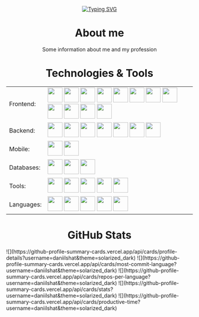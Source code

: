<div align="center">
  
  [![Typing SVG](https://readme-typing-svg.herokuapp.com?font=Consolas&weight=600&size=60&pause=1000&color=389AF7&center=true&vCenter=true&width=530&height=100&lines=Nays06+Developer)]([https://git.io/typing-svg](https://github.com/Nays06))
  
</div>

<h1 align="center">About me</h1>

<p align="center">Some information about me and my profession</p>

<h1 align="center">Technologies & Tools</h1>

<table align="center">
  <tbody>
    <tr>
      <td>Frontend:	</td>
      <td>
        <img src="https://cdn.jsdelivr.net/gh/devicons/devicon@latest/icons/html5/html5-original.svg" width="40" />
        <img src="https://cdn.jsdelivr.net/gh/devicons/devicon@latest/icons/css3/css3-original.svg" width="40" />
        <img src="https://cdn.jsdelivr.net/gh/devicons/devicon@latest/icons/sass/sass-original.svg" width="40" />
        <img src="https://cdn.jsdelivr.net/gh/devicons/devicon@latest/icons/javascript/javascript-original.svg" width="40" />
        <img src="https://cdn.jsdelivr.net/gh/devicons/devicon@latest/icons/typescript/typescript-original.svg" width="40" />
        <img src="https://cdn.jsdelivr.net/gh/devicons/devicon@latest/icons/react/react-original.svg" width="40" />
        <img src="https://cdn.jsdelivr.net/gh/devicons/devicon@latest/icons/redux/redux-original.svg" width="40" />
        <img src="https://cdn.jsdelivr.net/gh/devicons/devicon@latest/icons/angularjs/angularjs-original.svg" width="40" />
        <img src="https://cdn.jsdelivr.net/gh/devicons/devicon@latest/icons/vuejs/vuejs-original.svg" width="40" />
        <img src="https://cdn.jsdelivr.net/gh/devicons/devicon@latest/icons/bootstrap/bootstrap-original.svg" width="40" />
        <img src="https://cdn.jsdelivr.net/gh/devicons/devicon@latest/icons/materialui/materialui-original.svg" width="40" />
        <img src="https://cdn.jsdelivr.net/gh/devicons/devicon@latest/icons/axios/axios-plain.svg" width="40" />
      </td>
    </tr>
    <tr>
      <td>Backend: </td>
      <td>
        <img src="https://cdn.jsdelivr.net/gh/devicons/devicon@latest/icons/apache/apache-original.svg" width="40" />
        <img src="https://cdn.jsdelivr.net/gh/devicons/devicon@latest/icons/nginx/nginx-original.svg" width="40" />
        <img src="https://cdn.jsdelivr.net/gh/devicons/devicon@latest/icons/nodejs/nodejs-original.svg" width="40" />
        <img src="https://cdn.jsdelivr.net/gh/devicons/devicon@latest/icons/nodemon/nodemon-original.svg" width="40" />
        <img src="https://cdn.jsdelivr.net/gh/devicons/devicon@latest/icons/express/express-original.svg" width="40" />
        <img src="https://cdn.jsdelivr.net/gh/devicons/devicon@latest/icons/mongoose/mongoose-original.svg" width="40" />
        <img src="https://cdn.jsdelivr.net/gh/devicons/devicon@latest/icons/sequelize/sequelize-original.svg" width="40" />
      </td>
    </tr>
    <tr>
      <td>Mobile:	</td>
      <td>
        <img src="https://cdn.jsdelivr.net/gh/devicons/devicon@latest/icons/flutter/flutter-original.svg" width="40" />
        <img src="https://cdn.jsdelivr.net/gh/devicons/devicon@latest/icons/androidstudio/androidstudio-original.svg" width="40" />
      </td>
    </tr>
    <tr>
      <td>Databases: </td>
      <td>
        <img src="https://cdn.jsdelivr.net/gh/devicons/devicon@latest/icons/mongodb/mongodb-original.svg" width="40" />
        <img src="https://cdn.jsdelivr.net/gh/devicons/devicon@latest/icons/postgresql/postgresql-original.svg" width="40" />
        <img src="https://cdn.jsdelivr.net/gh/devicons/devicon@latest/icons/mysql/mysql-original.svg" width="40" />
      </td>
    </tr>
    <tr>
      <td>Tools: </td>
      <td>
        <img src="https://cdn.jsdelivr.net/gh/devicons/devicon@latest/icons/git/git-original.svg" width="40" />
        <img src="https://cdn.jsdelivr.net/gh/devicons/devicon@latest/icons/npm/npm-original-wordmark.svg" width="40" />
        <img src="https://cdn.jsdelivr.net/gh/devicons/devicon@latest/icons/github/github-original.svg" width="40" />
        <img src="https://cdn.jsdelivr.net/gh/devicons/devicon@latest/icons/githubcodespaces/githubcodespaces-original.svg" width="40" />
        <img src="https://cdn.jsdelivr.net/gh/devicons/devicon@latest/icons/vscode/vscode-original.svg" width="40" />
      </td>
    </tr>
    <tr>
      <td>Languages: </td>
      <td>
        <img src="https://cdn.jsdelivr.net/gh/devicons/devicon@latest/icons/javascript/javascript-original.svg" width="40" />
        <img src="https://cdn.jsdelivr.net/gh/devicons/devicon@latest/icons/typescript/typescript-original.svg" width="40" />
        <img src="https://cdn.jsdelivr.net/gh/devicons/devicon@latest/icons/python/python-original.svg" width="40" />
        <img src="https://cdn.jsdelivr.net/gh/devicons/devicon@latest/icons/dart/dart-original.svg" width="40" />
        <img src="https://cdn.jsdelivr.net/gh/devicons/devicon@latest/icons/php/php-original.svg" width="40" />
      </td>
    </tr>
  </tbody>
</table>

<h1 align="center">GitHub Stats</h1>

<div>
  ![](https://github-profile-summary-cards.vercel.app/api/cards/profile-details?username=daniilshat&theme=solarized_dark)
  ![](https://github-profile-summary-cards.vercel.app/api/cards/most-commit-language?username=daniilshat&theme=solarized_dark)
  ![](https://github-profile-summary-cards.vercel.app/api/cards/repos-per-language?username=daniilshat&theme=solarized_dark)
  ![](https://github-profile-summary-cards.vercel.app/api/cards/stats?username=daniilshat&theme=solarized_dark)
  ![](https://github-profile-summary-cards.vercel.app/api/cards/productive-time?username=daniilshat&theme=solarized_dark)
</div>
